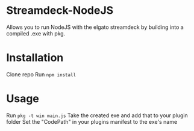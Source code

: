 # Streamdeck-NodeJS
Allows you to run NodeJS with the elgato streamdeck by building into a compiled .exe with pkg.

# Installation
Clone repo
Run `npm install` 

# Usage
Run `pkg -t win main.js`
Take the created exe and add that to your plugin folder
Set the "CodePath" in your plugins manifest to the exe's name


